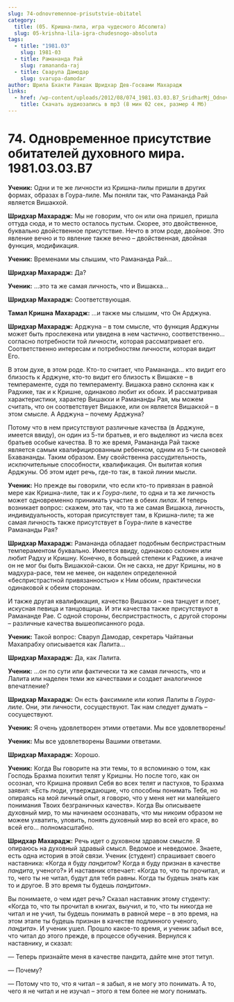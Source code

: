 ```yaml
---
slug: 74-odnovremennoe-prisutstvie-obitatel
category:
  title: (05. Кришна-лила, игра чудесного Абсолюта)
  slug: 05-krishna-lila-igra-chudesnogo-absoluta
tags:
  - title: "1981.03"
    slug: 1981-03
  - title: Рамананда Рай
    slug: ramananda-raj
  - title: Сварупа Дамодар
    slug: svarupa-damodar
author: Шрила Бхакти Ракшак Шридхар Дев-Госвами Махарадж
links:
  - href: /wp-content/uploads/2012/08/074_1981.03.03.B7_SridharMj_Odnovremennoye_prisutstviye_obitateley_duhovnogo_mira.mp3
    title: Скачать аудиозапись в mp3 (8 мин 02 сек, размер 4 Мб)
---
```


# 74. Одновременное присутствие обитателей духовного мира. 1981.03.03.B7

**Ученик:** Одни и те же личности из Кришна-лилы пришли в других формах, образах в Гоура-лиле. Мы поняли так, что Рамананда Рай является Вишакхой.

**Шридхар Махарадж:** Мы не говорим, что он или она пришел, пришла оттуда сюда, и то место осталось пустым. Скорее, это двойственное, буквально двойственное присутствие. Нечто в этом роде, двойное. Это явление вечно и то явление также вечно – двойственная, двойная функция, модификация.

**Ученик:** Временами мы слышим, что Рамананда Рай…

**Шридхар Махарадж:** Да?

**Ученик:** …это та же самая личность, что и Вишакха…

**Шридхар Махарадж:** Соответствующая.

**Тамал Кришна** **Махарадж:** …и также мы слышим, что Он Арджуна.

**Шридхар Махарадж:** Арджуна – в том смысле, что функция Арджуны может быть прослежена или увидена в нем частично, соответственно… согласно потребности той личности, которая рассматривает его. Соответственно интересам и потребностям личности, которая видит Его.

В этом духе, в этом роде. Кто-то считает, что Рамананда… кто видит его близость к Арджуне, кто-то видит его близость к Вишакхе – в темпераменте, судя по темпераменту. Вишакха равно склонна как к Радхике, так и к Кришне, одинаково любит их обоих. И рассматривая характеристики, характер Вишакхи и Рамананды Рая, мы можем считать, что он соответствует Вишакхе, или он является Вишакхой – в этом смысле. А Арджуна – почему Арджуна?

Потому что в нем присутствуют различные качества (в Арджуне, имеется ввиду), он один из 5-ти братьев, и его выделяют из числа всех братьев особые качества. В то же время, Рамананда Рай также является самым квалифицированным ребенком, одним из 5-ти сыновей Бхавананды. Таким образом. Ему свойственна рассудительность, исключительные способности, квалификация. Он вылитая копия Арджуны. Об этом идет речь, где-то так, в такой линии мысли.

**Ученик:** Но прежде вы говорили, что если кто-то привязан в равной мере как Кришна-лиле, так и к *Гоура-лиле*, то одна и та же личность может одновременно принимать участие в обеих *лилах*. И теперь возникает вопрос: скажем, это так, что та же самая Вишакха, личность, индивидуальность, которая присутствует там, в Кришна-лиле; та же самая личность также присутствует в Гоура-лиле в качестве Рамананды Рая?

**Шридхар Махарадж:** Рамананда обладает подобным беспристрастным темпераментом буквально. Имеется ввиду, одинаково склонен или любит Радху и Кришну. Конечно, в большей степени к Радхике, а иначе он не мог бы быть Вишакхой-сакхи. Он не сакха, не друг Кришны, но в мадхура-расе, тем не менее, он наделен определенной «беспристрастной привязанностью» к Ним обоим, практически одинаковой к обеим сторонам.

И также другая квалификация, качество Вишакхи – она танцует и поет, искусная певица и танцовщица. И эти качества также присутствуют в Рамананде Рае. С одной стороны, беспристрастность, с другой стороны – различные качества вышеописанного рода.

**Ученик:** Такой вопрос: Сваруп Дамодар, секретарь Чайтаньи Махапрабху описывается как Лалита…

**Шридхар Махарадж:** Да, как Лалита.

**Ученик:** …он по сути или фактически та же самая личность, что и Лалита или наделен теми же качествами и создает аналогичное впечатление?

**Шридхар Махарадж:** Он есть факсимиле или копия Лалиты в *Гоура-лиле*. Они, эти личности, сосуществуют. Так нам следует думать – сосуществуют.

**Ученик:** Я очень удовлетворен этими ответами. Мы все удовлетворены!

**Ученик:** Мы все удовлетворены Вашими ответами.

**Шридхар Махарадж:** Хорошо.

**Ученик:** Когда Вы говорите на эти темы, то я вспоминаю о том, как Господь Брахма похитил телят у Кришны. Но после того, как он осознал, что Кришна проявил Себя во всех телят и пастухов, то Брахма заявил: «Есть люди, утверждающие, что способны понимать Тебя, но опираясь на мой личный опыт, я говорю, что у меня нет ни малейшего понимания Твоих безграничных качеств». Когда Вы описываете духовный мир, то мы начинаем осознавать, что мы никоим образом не можем ухватить, уловить, понять духовный мир во всей его красе, во всей его… полномасштабно.

**Шридхар Махарадж:** Речь идет о духовном здравом смысле. Я опираюсь на духовный здравый смысл. Ведомое и неведомое. Знаете, есть одна история в этой связи. Ученик (студент) спрашивает своего наставника: «Когда я буду *пандитом*? Когда я буду признан в качестве *пандита*, ученого?» И наставник отвечает: «Когда то, что ты прочитал, и то, чего ты не читал, будут для тебя равны. Когда ты будешь знать как то и другое. В это время ты будешь *пандитом*».

Вы понимаете, о чем идет речь? Сказал наставник этому студенту: «Когда то, что ты прочитал в книгах, выучил, и то, что ты никогда не читал и не учил, ты будешь понимать в равной мере – в это время, на этом этапе ты будешь признан в качестве подлинного ученого, *пандита*». И ученик ушел. Прошло какое-то время, и ученик забыл все, что читал до этого прежде, в процессе обучения. Вернулся к наставнику, и сказал:

— Теперь признайте меня в качестве пандита, дайте мне этот титул.

— Почему?

— Потому что то, что я читал – я забыл, я не могу это понимать. А то, чего я не читал и не изучал – этого я тем более не могу понимать.


